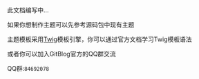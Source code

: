 <!--
author: jockchou
date: 2015-07-23
title: GitBlog主题制作
tags: GitBlog
category: GitBlog
status: publish
summary: 此文档编写中...如果你想制作主题可以先参考源码包中现有主题，GitBlog主题模板采用[Twig](http://twig.sensiolabs.org/)引擎，你可以通过官方文档学习模板语法
或者你可以加入GitBlog官方的QQ群交流
-->

此文档编写中...

如果你想制作主题可以先参考源码包中现有主题

主题模板采用[Twig](http://twig.sensiolabs.org/)模板引擎，你可以通过官方文档学习Twig模板语法

或者你可以加入GitBlog官方的QQ群交流

QQ群:`84692078`